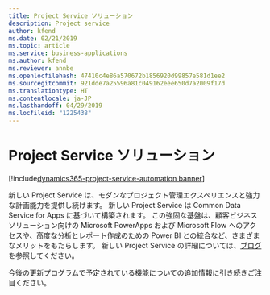 ```yaml
---
title: Project Service ソリューション
description: Project service
author: kfend
ms.date: 02/21/2019
ms.topic: article
ms.service: business-applications
ms.author: kfend
ms.reviewer: annbe
ms.openlocfilehash: 47410c4e86a570672b1856920d99857e581d1ee2
ms.sourcegitcommit: 921dde7a25596a81c049162eee650d7a2009f17d
ms.translationtype: HT
ms.contentlocale: ja-JP
ms.lasthandoff: 04/29/2019
ms.locfileid: "1225438"
---
```

# <a name="project-service-solution"></a>Project Service ソリューション
[!include[dynamics365-project-service-automation banner](../../includes/dynamics365-project-service-automation.md)]

新しい Project Service は、モダンなプロジェクト管理エクスペリエンスと強力な計画能力を提供し続けます。 新しい Project Service は Common Data Service for Apps に基づいて構築されます。 この強固な基盤は、顧客ビジネス ソリューション向けの Microsoft PowerApps および Microsoft Flow へのアクセスや、高度な分析とレポート作成のための Power BI との統合など、さまざまなメリットをもたらします。
新しい Project Service の詳細については、[ブログ](https://www.microsoft.com/microsoft-365/blog/2018/09/25/a-new-vision-for-modern-work-management-with-microsoft-project/)を参照してください。

今後の更新プログラムで予定されている機能についての追加情報に引き続きご注目ください。 
